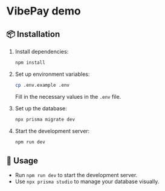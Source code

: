 # VibePay demo

## 📦 Installation

1. Install dependencies:
   ```sh
   npm install
   ```
2. Set up environment variables:

   ```sh
   cp .env.example .env
   ```

   Fill in the necessary values in the `.env` file.

3. Set up the database:

   ```sh
   npx prisma migrate dev
   ```

4. Start the development server:
   ```sh
   npm run dev
   ```

## 🚀 Usage

- Run `npm run dev` to start the development server.
- Use `npx prisma studio` to manage your database visually.